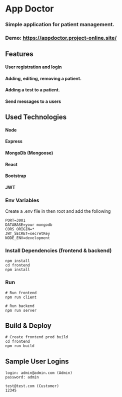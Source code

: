 # App Doctor

### Simple application for patient management.
### Demo: https://appdoctor.project-online.site/

## Features
#### User registration and login
#### Adding, editing, removing a patient.
#### Adding a test to a patient.
#### Send messages to a users

## Used Technologies
#### Node
#### Express
#### MongoDb (Mongoose)
#### React
#### Bootstrap  
#### JWT


### Env Variables
Create a .env file in then root and add the following
```
PORT=3001
DATABASE=your mongodb
CORS_ORIGIN=*
JWT_SECRET=secretKey
NODE_ENV=development
```

### Install Dependencies (frontend & backend)
```
npm install
cd frontend
npm install
```

### Run
```
# Run frontend 
npm run client

# Run backend 
npm run server
```

## Build & Deploy
```
# Create frontend prod build
cd frontend
npm run build
```

## Sample User Logins
```
login: admin@admin.com (Admin)
password: admin

test@test.com (Customer)
12345